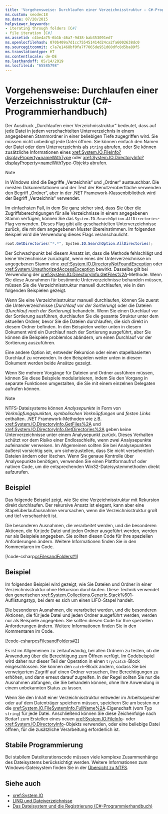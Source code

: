 ```yaml
---
title: 'Vorgehensweise: Durchlaufen einer Verzeichnisstruktur – C#-Programmierhandbuch'
ms.custom: seodec18
ms.date: 07/20/2015
helpviewer_keywords:
- iterating through folders [C#]
- file iteration [C#]
ms.assetid: c4be4a75-6b1b-46a7-9d38-bab353091ed7
ms.openlocfilehash: 070b409a7d1cc755451414d24ca2fa6002638dc0
ms.sourcegitcommit: c7a7e1468bf0fa7f7065de951d60dfc8d5ba89f5
ms.translationtype: HT
ms.contentlocale: de-DE
ms.lasthandoff: 05/14/2019
ms.locfileid: "65585798"
---
```

# <a name="how-to-iterate-through-a-directory-tree-c-programming-guide"></a>Vorgehensweise: Durchlaufen einer Verzeichnisstruktur (C#-Programmierhandbuch)
Der Ausdruck „Durchlaufen einer Verzeichnisstruktur“ bedeutet, dass auf jede Datei in jedem verschachtelten Unterverzeichnis in einem angegebenen Stammordner in einer beliebigen Tiefe zugegriffen wird. Sie müssen nicht unbedingt jede Datei öffnen. Sie können einfach den Namen der Datei oder dem Unterverzeichnis als `string` abrufen, oder Sie können zusätzliche Informationen eines <xref:System.IO.FileInfo?displayProperty=nameWithType> oder <xref:System.IO.DirectoryInfo?displayProperty=nameWithType>-Objekts abrufen.  
  
> [!NOTE]
>  In Windows sind die Begriffe „Verzeichnis“ und „Ordner“ austauschbar. Die meisten Dokumentationen und der Text der Benutzeroberfläche verwenden den Begriff „Ordner“, aber in der .NET Framework-Klassenbibliothek wird der Begriff „Verzeichnis“ verwendet.  
  
 Im einfachsten Fall, in dem Sie ganz sicher sind, dass Sie über die Zugriffsberechtigungen für alle Verzeichnisse in einem angegebenen Stamm verfügen, können Sie das `System.IO.SearchOption.AllDirectories`-Flag verwenden. Dieses Flag gibt alle geschachtelten Unterverzeichnisse zurück, die mit dem angegebenen Muster übereinstimmen. Im folgenden Beispiel wird die Verwendung dieses Flags veranschaulicht.  
  
```csharp  
root.GetDirectories("*.*", System.IO.SearchOption.AllDirectories);  
```  
  
 Der Schwachpunkt bei diesem Ansatz ist, dass die Methode fehlschlägt und keine Verzeichnisse zurückgibt, wenn eines der Unterverzeichnisse im angegebenen Stamm eine <xref:System.IO.DirectoryNotFoundException> oder <xref:System.UnauthorizedAccessException> bewirkt. Dasselbe gilt bei Verwendung der <xref:System.IO.DirectoryInfo.GetFiles%2A>-Methode. Wenn Sie diese Ausnahmen für bestimmte Unterverzeichnisse behandeln müssen, müssen Sie die Verzeichnisstruktur manuell durchlaufen, wie in den folgenden Beispielen gezeigt.  
  
 Wenn Sie eine Verzeichnisstruktur manuell durchlaufen, können Sie zuerst die Unterverzeichnisse (*Durchlauf vor der Sortierung*) oder die Dateien (*Durchlauf nach der Sortierung*) behandeln. Wenn Sie einen Durchlauf vor der Sortierung ausführen, durchlaufen Sie die gesamte Struktur unter dem aktuellen Ordner, bevor Sie die Dateien durchlaufen, die sich direkt in diesem Ordner befinden. In den Beispielen weiter unten in diesem Dokument wird ein Durchlauf nach der Sortierung ausgeführt, aber Sie können die Beispiele problemlos abändern, um einen Durchlauf vor der Sortierung auszuführen.  
  
 Eine andere Option ist, entweder Rekursion oder einen stapelbasierten Durchlauf zu verwenden. In den Beispielen weiter unten in diesem Dokument werden beide Ansätze gezeigt.  
  
 Wenn Sie mehrere Vorgänge für Dateien und Ordner ausführen müssen, können Sie diese Beispiele modularisieren, indem Sie den Vorgang in separate Funktionen umgestalten, die Sie mit einem einzelnen Delegaten aufrufen können.  
  
> [!NOTE]
>  NTFS-Dateisysteme können *Analysepunkte* in Form von *Verknüpfungspunkten*, *symbolischen Verknüpfungen* und *festen Links* enthalten. .NET Framework-Methoden wie z.B. <xref:System.IO.DirectoryInfo.GetFiles%2A> und <xref:System.IO.DirectoryInfo.GetDirectories%2A> geben keine Unterverzeichnisse unter einem Analysepunkt zurück. Dieses Verhalten schützt vor dem Risiko einer Endlosschleife, wenn zwei Analysepunkte aufeinander verweisen. Im Allgemeinen sollten Sie bei Analysepunkten äußerst vorsichtig sein, um sicherzustellen, dass Sie nicht versehentlich Dateien ändern oder löschen. Wenn Sie genaue Kontrolle über Analysepunkte benötigen, verwenden Sie einen Plattformaufruf oder nativen Code, um die entsprechenden Win32-Dateisystemmethoden direkt aufzurufen.  
  
## <a name="example"></a>Beispiel  
 Das folgende Beispiel zeigt, wie Sie eine Verzeichnisstruktur mit Rekursion direkt durchlaufen. Der rekursive Ansatz ist elegant, kann aber eine Stapelüberlaufausnahme verursachen, wenn die Verzeichnisstruktur groß und tief verschachtelt ist.  
  
 Die besonderen Ausnahmen, die verarbeitet werden, und die besonderen Aktionen, die für jede Datei und jeden Ordner ausgeführt werden, werden nur als Beispiele angegeben. Sie sollten diesen Code für Ihre speziellen Anforderungen ändern. Weitere Informationen finden Sie in den Kommentaren im Code.  
  
 [!code-csharp[csFilesandFolders#1](~/samples/snippets/csharp/VS_Snippets_VBCSharp/csFilesAndFolders/CS/FileIteration.cs#1)]  
  
## <a name="example"></a>Beispiel  
 Im folgenden Beispiel wird gezeigt, wie Sie Dateien und Ordner in einer Verzeichnisstruktur ohne Rekursion durchlaufen. Diese Technik verwendet den generischen <xref:System.Collections.Generic.Stack%601>-Auflistungstyp, bei dem es sich um einen LIFO-Stapel handelt.  
  
 Die besonderen Ausnahmen, die verarbeitet werden, und die besonderen Aktionen, die für jede Datei und jeden Ordner ausgeführt werden, werden nur als Beispiele angegeben. Sie sollten diesen Code für Ihre speziellen Anforderungen ändern. Weitere Informationen finden Sie in den Kommentaren im Code.  
  
 [!code-csharp[csFilesandFolders#2](~/samples/snippets/csharp/VS_Snippets_VBCSharp/csFilesAndFolders/CS/FileIteration.cs#2)]  
  
 Es ist im Allgemeinen zu zeitaufwändig, bei allen Ordnern zu testen, ob die Anwendung über die Berechtigung zum Öffnen verfügt. Im Codebeispiel wird daher nur dieser Teil der Operation in einen `try/catch`-Block eingeschlossen. Sie können den `catch`-Block ändern, sodass Sie bei verweigertem Zugriff auf einen Ordner versuchen, Ihre Berechtigungen zu erhöhen, und dann erneut darauf zugreifen. In der Regel sollten Sie nur die Ausnahmen abfangen, die Sie behandeln können, ohne Ihre Anwendung in einem unbekannten Status zu lassen.  
  
 Wenn Sie den Inhalt einer Verzeichnisstruktur entweder im Arbeitsspeicher oder auf dem Datenträger speichern müssen, speichern Sie am besten nur die <xref:System.IO.FileSystemInfo.FullName%2A>-Eigenschaft (vom Typ `string`) für jede Datei. Anschließend können Sie diese Zeichenfolge nach Bedarf zum Erstellen eines neuen <xref:System.IO.FileInfo>- oder <xref:System.IO.DirectoryInfo>-Objekts verwenden, oder eine beliebige Datei öffnen, für die zusätzliche Verarbeitung erforderlich ist.  
  
## <a name="robust-programming"></a>Stabile Programmierung  
 Bei stabilem Dateiiterationscode müssen viele komplexe Zusammenhänge des Dateisystems berücksichtigt werden. Weitere Informationen zum Windows-Dateisystem finden Sie in der [Übersicht zu NTFS](/windows-server/storage/file-server/ntfs-overview).  
  
## <a name="see-also"></a>Siehe auch

- <xref:System.IO>
- [LINQ und Dateiverzeichnisse](../../../csharp/programming-guide/concepts/linq/linq-and-file-directories.md)
- [Das Dateisystem und die Registrierung (C#-Programmierhandbuch)](../../../csharp/programming-guide/file-system/index.md)
